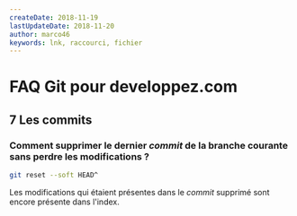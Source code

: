 ```yaml
---
createDate: 2018-11-19
lastUpdateDate: 2018-11-20
author: marco46
keywords: lnk, raccourci, fichier
---
```


# FAQ Git pour developpez.com

## 7 Les commits

### Comment supprimer le dernier *commit* de la branche courante sans perdre les modifications ?

```bash
git reset --soft HEAD^
```

Les modifications qui étaient présentes dans le *commit* supprimé sont encore présente dans l'index.
